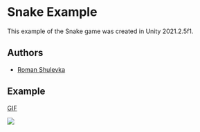 # Snake Example

This example of the Snake game was created in Unity 2021.2.5f1.

## Authors

- [Roman Shulevka](https://github.com/Allasstar)

## Example

[GIF](https://drive.google.com/file/d/1uSQYzg0RBcxRpuuWaz7RKkG4Ui7sa7AX/view?usp=sharing)


![](https://i.imgur.com/KR12PFp.gif)